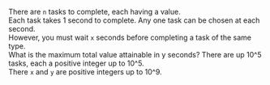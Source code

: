 There are `n` tasks to complete, each having a value.  
Each task takes 1 second to complete.
Any one task can be chosen at each second.  
However, you must wait `x` seconds before completing a task of the same type.  
What is the maximum total value attainable in y seconds?
There are up 10^5 tasks, each a positive integer up to 10^5.  
There `x` and `y` are positive integers up to 10^9.
